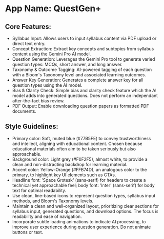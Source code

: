 # **App Name**: QuestGen+

## Core Features:

- Syllabus Input: Allows users to input syllabus content via PDF upload or direct text entry.
- Concept Extraction: Extract key concepts and subtopics from syllabus content using the Gemini Pro AI model.
- Question Generation: Leverages the Gemini Pro tool to generate varied question types: MCQs, short answer, and long answer.
- Taxonomy & Outcome Tagging: AI-powered tagging of each question with a Bloom's Taxonomy level and associated learning outcomes.
- Answer Key Generation: Generates a complete answer key for all question types using the AI model.
- Bias & Clarity Check: Simple bias and clarity check feature which the AI model adds into generated questions. Does not perform an independant after-the-fact bias review.
- PDF Output: Enable downloading question papers as formatted PDF documents.

## Style Guidelines:

- Primary color: Soft, muted blue (#77B5FE) to convey trustworthiness and intellect, aligning with educational content. Chosen because educational materials often aim to be taken seriously but also approachable.
- Background color: Light grey (#F0F2F5), almost white, to provide a clean and non-distracting backdrop for learning material.
- Accent color: Yellow-Orange (#FFB74D), an analogous color to the primary, to highlight key UI elements such as CTAs.
- Headline font: 'Space Grotesk' (sans-serif) for headers to create a technical yet approachable feel; body font: 'Inter' (sans-serif) for body text for optimal readability.
- Use clean, line-based icons to represent question types, syllabus input methods, and Bloom's Taxonomy levels.
- Maintain a clean and well-organized layout, prioritizing clear sections for syllabus input, generated questions, and download options. The focus is readability and ease of navigation.
- Incorporate subtle loading animations to indicate AI processing, to improve user experience during question generation. Do not animate buttons or text.